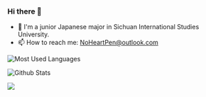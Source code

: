 ### Hi there 👋

<!--
**NoHeartPen/NoHeartPen** is a ✨ _special_ ✨ repository because its `README.md` (this file) appears on your GitHub profile.

Here are some ideas to get you started:

- 🔭 I’m currently working on ...
- 🌱 I’m currently learning ...
- 👯 I’m looking to collaborate on ...
- 🤔 I’m looking for help with ...
- 💬 Ask me about ...
- 📫 How to reach me: ...
- 😄 Pronouns: ...
- ⚡ Fun fact: ...
-->

- 🏫 I'm a junior Japanese major in Sichuan International Studies University.
- 📫 How to reach me: NoHeartPen@outlook.com

![Most Used Languages](https://github-readme-stats.vercel.app/api/top-langs/?username=NoHeartPen&theme=dark&layout=compact)

![Github Stats](https://github-readme-stats.vercel.app/api?username=NoHeartPen&show_icons=true&theme=dark&count_private=true)

<img align="left" src="https://github-readme-stats.vercel.app/api?username=NoHeartPen&include_all_commits=true&count_private-true&custom_title=NoHeartPen'%20GitHub%20Stats&line_height=30&show_icons=true&hide_border=true&bg_color=192133&title_color=efb752&icon_color=efb752&text_color=70bed9">
